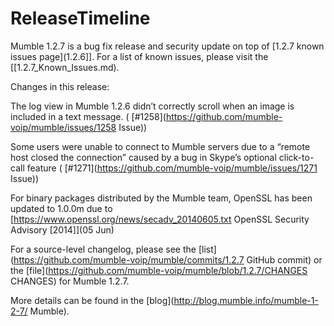 # ReleaseTimeline

Mumble 1.2.7 is a bug fix release and security update on top of [1.2.7 known issues page](1.2.6]]. For a list of known issues, please visit the [[1.2.7_Known_Issues.md).

Changes in this release:

The log view in Mumble 1.2.6 didn’t correctly scroll when an image is included in a text message. ( [#1258](https://github.com/mumble-voip/mumble/issues/1258 Issue))

Some users were unable to connect to Mumble servers due to a “remote host closed the connection” caused by a bug in Skype’s optional click-to-call feature ( [#1271](https://github.com/mumble-voip/mumble/issues/1271 Issue))

For binary packages distributed by the Mumble team, OpenSSL has been updated to 1.0.0m due to [https://www.openssl.org/news/secadv_20140605.txt OpenSSL Security Advisory  [2014]](05 Jun)

For a source-level changelog, please see the  [list](https://github.com/mumble-voip/mumble/commits/1.2.7 GitHub commit) or the  [file](https://github.com/mumble-voip/mumble/blob/1.2.7/CHANGES CHANGES) for Mumble 1.2.7.

More details can be found in the  [blog](http://blog.mumble.info/mumble-1-2-7/ Mumble).



